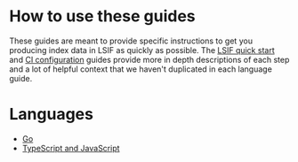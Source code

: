 # How to use these guides

These guides are meant to provide specific instructions to get you producing index data in LSIF as quickly as possible. The [LSIF quick start](lsif_quickstart.md) and [CI configuration](adding_lsif_to_workflows.md) guides provide more in depth descriptions of each step and a lot of helpful context that we haven't duplicated in each language guide.

# Languages
- [Go](go.md)
- [TypeScript and JavaScript](typescript_and_javascript.md)
